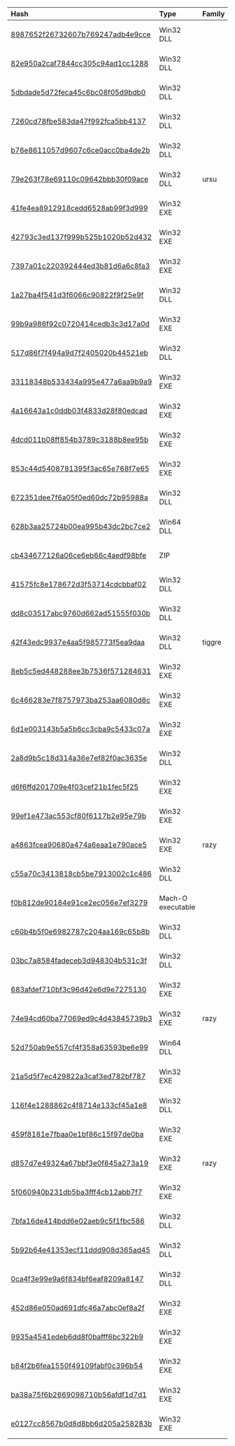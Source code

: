 |Hash|Type|Family|Frist_Seen|Name|
|:--|:--|:--|:--|:--|
|[8987652f26732607b769247adb4e9cce](https://www.virustotal.com/gui/file/8987652f26732607b769247adb4e9cce)|Win32 DLL||2019-11-05 07:10:20| |
|[82e950a2caf7844cc305c94ad1cc1288](https://www.virustotal.com/gui/file/82e950a2caf7844cc305c94ad1cc1288)|Win32 DLL||2019-10-08 09:04:02| |
|[5dbdade5d72feca45c6bc08f05d9bdb0](https://www.virustotal.com/gui/file/5dbdade5d72feca45c6bc08f05d9bdb0)|Win32 DLL||2019-10-08 09:02:22|5dbdade5d72feca45c6bc08f05d9bdb0.virobj|
|[7260cd78fbe583da47f992fca5bb4137](https://www.virustotal.com/gui/file/7260cd78fbe583da47f992fca5bb4137)|Win32 DLL||2019-10-08 08:52:09| |
|[b76e8611057d9607c6ce0acc0ba4de2b](https://www.virustotal.com/gui/file/b76e8611057d9607c6ce0acc0ba4de2b)|Win32 DLL||2019-10-08 08:48:09| |
|[79e263f78e69110c09642bbb30f09ace](https://www.virustotal.com/gui/file/79e263f78e69110c09642bbb30f09ace)|Win32 DLL|ursu|2019-10-06 15:07:59| |
|[41fe4ea8912918cedd6528ab99f3d999](https://www.virustotal.com/gui/file/41fe4ea8912918cedd6528ab99f3d999)|Win32 EXE||2019-06-21 12:57:11|MasStoDb.EXE|
|[42793c3ed137f999b525b1020b52d432](https://www.virustotal.com/gui/file/42793c3ed137f999b525b1020b52d432)|Win32 EXE||2019-06-20 08:38:18|aaa.exe|
|[7397a01c220392444ed3b81d6a6c8fa3](https://www.virustotal.com/gui/file/7397a01c220392444ed3b81d6a6c8fa3)|Win32 EXE||2019-06-20 08:34:09|netqps.exe|
|[1a27ba4f541d3f6066c90822f9f25e9f](https://www.virustotal.com/gui/file/1a27ba4f541d3f6066c90822f9f25e9f)|Win32 DLL||2019-06-19 10:27:20|avcnet|
|[99b9a986f92c0720414cedb3c3d17a0d](https://www.virustotal.com/gui/file/99b9a986f92c0720414cedb3c3d17a0d)|Win32 EXE||2019-03-12 21:14:26| |
|[517d86f7f494a9d7f2405020b44521eb](https://www.virustotal.com/gui/file/517d86f7f494a9d7f2405020b44521eb)|Win32 DLL||2019-03-12 13:41:08|94c9400a7c092d39b053b98d3fb9b241ebd40d820894fa0aaf806d5f813eba06_dump_0x00bb0000_reconstructed|
|[33118348b533434a995e477a6aa9b9a9](https://www.virustotal.com/gui/file/33118348b533434a995e477a6aa9b9a9)|Win32 EXE||2018-11-20 23:05:05| |
|[4a16643a1c0ddb03f4833d28f80edcad](https://www.virustotal.com/gui/file/4a16643a1c0ddb03f4833d28f80edcad)|Win32 EXE||2018-10-06 18:42:52|6790ef2b47a8a05ff4c2942b024f9895da30739253f4e5d5ef1897642289b7fc.sample|
|[4dcd011b08ff854b3789c3188b8ee95b](https://www.virustotal.com/gui/file/4dcd011b08ff854b3789c3188b8ee95b)|Win32 EXE||2018-07-24 14:29:08|2cba711f579dec2caaac188db6c22bb2cc83251449a11bfc34112d6f3112b86a.sample|
|[853c44d5408781395f3ac65e768f7e65](https://www.virustotal.com/gui/file/853c44d5408781395f3ac65e768f7e65)|Win32 EXE||2018-04-11 13:33:07|30b11cd15d64c7a8c21c5173e806cd1b53736dda03cd67037a5401e96afae6f8.sample|
|[672351dee7f6a05f0ed60dc72b95988a](https://www.virustotal.com/gui/file/672351dee7f6a05f0ed60dc72b95988a)|Win32 DLL||2018-03-19 01:08:48|dump.dll|
|[628b3aa25724b00ea995b43dc2bc7ce2](https://www.virustotal.com/gui/file/628b3aa25724b00ea995b43dc2bc7ce2)|Win64 DLL||2018-02-01 13:36:35|rsasusb|
|[cb434677126a06ce6eb66c4aedf98bfe](https://www.virustotal.com/gui/file/cb434677126a06ce6eb66c4aedf98bfe)|ZIP||2017-11-19 05:13:33|83779b1230fe8e4ca6878b9944f85b873eb5fe6e|
|[41575fc8e178672d3f53714cdcbbaf02](https://www.virustotal.com/gui/file/41575fc8e178672d3f53714cdcbbaf02)|Win32 DLL||2017-11-16 04:35:28|decoded.bin|
|[dd8c03517abc9760d662ad51555f030b](https://www.virustotal.com/gui/file/dd8c03517abc9760d662ad51555f030b)|Win32 DLL||2017-11-02 04:36:43|avcnet|
|[42f43edc9937e4aa5f985773f5ea9daa](https://www.virustotal.com/gui/file/42f43edc9937e4aa5f985773f5ea9daa)|Win32 DLL|tiggre|2017-10-27 06:29:30|avcnet|
|[8eb5c5ed448288ee3b7536f571284631](https://www.virustotal.com/gui/file/8eb5c5ed448288ee3b7536f571284631)|Win32 EXE||2017-06-04 02:00:12| |
|[6c466283e7f8757973ba253aa6080d8c](https://www.virustotal.com/gui/file/6c466283e7f8757973ba253aa6080d8c)|Win32 EXE||2017-04-26 08:26:21|MasStoDb.EXE|
|[6d1e003143b5a5b6cc3cba9c5433c07a](https://www.virustotal.com/gui/file/6d1e003143b5a5b6cc3cba9c5433c07a)|Win32 EXE||2017-04-26 08:25:38|6d1e003143b5a5b6cc3cba9c5433c07a.virus|
|[2a8d9b5c18d314a36e7ef82f0ac3635e](https://www.virustotal.com/gui/file/2a8d9b5c18d314a36e7ef82f0ac3635e)|Win32 DLL||2017-04-08 09:55:23|425bbe7020fc443a8311099c2b74b1c6419700317603aae73988adb4113a8bff.bin|
|[d6f6ffd201709e4f03cef21b1fec5f25](https://www.virustotal.com/gui/file/d6f6ffd201709e4f03cef21b1fec5f25)|Win32 EXE||2017-04-08 09:48:04|ColoredLambert|
|[99ef1e473ac553cf80f6117b2e95e79b](https://www.virustotal.com/gui/file/99ef1e473ac553cf80f6117b2e95e79b)|Win32 EXE||2017-04-08 09:42:54|MasStoDb.EXE|
|[a4863fcea90680a474a6eaa1e790ace5](https://www.virustotal.com/gui/file/a4863fcea90680a474a6eaa1e790ace5)|Win32 EXE|razy|2015-10-11 15:31:08|gpisrv.exe|
|[c55a70c3413818cb5be7913002c1c486](https://www.virustotal.com/gui/file/c55a70c3413818cb5be7913002c1c486)|Win32 DLL||2015-01-17 13:43:22|c55a70c3413818cb5be7913002c1c4861228183841593167392.tmp|
|[f0b812de90184e91ce2ec056e7ef3279](https://www.virustotal.com/gui/file/f0b812de90184e91ce2ec056e7ef3279)|Mach-O executable||2014-09-03 12:16:53|GrowlHelper|
|[c60b4b5f0e6982787c204aa169c65b8b](https://www.virustotal.com/gui/file/c60b4b5f0e6982787c204aa169c65b8b)|Win32 DLL||2014-08-20 15:26:22|hdmsvc.dll|
|[03bc7a8584fadeceb3d948304b531c3f](https://www.virustotal.com/gui/file/03bc7a8584fadeceb3d948304b531c3f)|Win32 DLL||2014-08-15 13:10:29|plasrv.dll|
|[683afdef710bf3c96d42e6d9e7275130](https://www.virustotal.com/gui/file/683afdef710bf3c96d42e6d9e7275130)|Win32 EXE||2014-08-14 12:30:29|683afdef710bf3c96d42e6d9e7275130.virus|
|[74e94cd60ba77069ed9c4d43845739b3](https://www.virustotal.com/gui/file/74e94cd60ba77069ed9c4d43845739b3)|Win32 EXE|razy|2014-07-24 20:23:15|netqps.exe|
|[52d750ab9e557cf4f358a63593be6e99](https://www.virustotal.com/gui/file/52d750ab9e557cf4f358a63593be6e99)|Win64 DLL||2014-07-21 14:27:27|aec6260|
|[21a5d5f7ec429822a3caf3ed782bf787](https://www.virustotal.com/gui/file/21a5d5f7ec429822a3caf3ed782bf787)|Win32 EXE||2013-12-15 06:07:23|file|
|[116f4e1288862c4f8714e133cf45a1e8](https://www.virustotal.com/gui/file/116f4e1288862c4f8714e133cf45a1e8)|Win32 DLL||2013-12-14 22:17:42|file|
|[459f8181e7fbaa0e1bf86c15f97de0ba](https://www.virustotal.com/gui/file/459f8181e7fbaa0e1bf86c15f97de0ba)|Win32 EXE||2013-12-14 22:05:30|PassSafePkg.exe|
|[d857d7e49324a67bbf3e0f845a273a19](https://www.virustotal.com/gui/file/d857d7e49324a67bbf3e0f845a273a19)|Win32 EXE|razy|2013-09-17 19:50:09|vixmgr.exe|
|[5f060940b231db5ba3fff4cb12abb7f7](https://www.virustotal.com/gui/file/5f060940b231db5ba3fff4cb12abb7f7)|Win32 EXE||2012-06-11 14:46:21|e7591998e01cc0bea4643f9c743114b3dcffcb3513b89ed57863f396aeefcce4.vir|
|[7bfa16de414bdd6e02aeb9c5f1fbc586](https://www.virustotal.com/gui/file/7bfa16de414bdd6e02aeb9c5f1fbc586)|Win32 DLL||2012-03-02 22:06:31|tmC.tm_.rew|
|[5b92b64e41353ecf11ddd908d365ad45](https://www.virustotal.com/gui/file/5b92b64e41353ecf11ddd908d365ad45)|Win32 DLL||2011-09-12 20:37:47|0000000000002A1D[9830]|
|[0ca4f3e99e9a6f834bf6eaf8209a8147](https://www.virustotal.com/gui/file/0ca4f3e99e9a6f834bf6eaf8209a8147)|Win32 DLL||2011-08-26 10:36:44|mdmm|
|[452d86e050ad691dfc46a7abc0ef8a2f](https://www.virustotal.com/gui/file/452d86e050ad691dfc46a7abc0ef8a2f)|Win32 EXE||2011-08-09 17:42:44|LaNz7Znr|
|[9935a4541edeb6dd8f0bafff6bc322b9](https://www.virustotal.com/gui/file/9935a4541edeb6dd8f0bafff6bc322b9)|Win32 EXE||2011-01-14 23:05:29|/local/sarvam/repo/repo_02/9935a4541edeb6dd8f0bafff6bc322b9|
|[b84f2b6fea1550f49109fabf0c396b54](https://www.virustotal.com/gui/file/b84f2b6fea1550f49109fabf0c396b54)|Win32 EXE||2010-03-17 07:59:30| |
|[ba38a75f6b2669098710b56afdf1d7d1](https://www.virustotal.com/gui/file/ba38a75f6b2669098710b56afdf1d7d1)|Win32 EXE||2009-12-02 14:17:38|dlcsvc|
|[e0127cc8567b0d8d8bb6d205a258283b](https://www.virustotal.com/gui/file/e0127cc8567b0d8d8bb6d205a258283b)|Win32 EXE||2007-02-06 12:38:33|hiddrv.sys|
